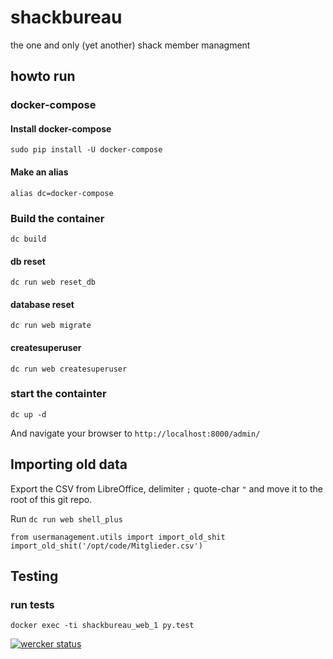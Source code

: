 # shackbureau
the one and only (yet another) shack member managment

## howto run

### docker-compose

#### Install docker-compose
    sudo pip install -U docker-compose  

#### Make an alias
    alias dc=docker-compose  

### Build the container
    dc build

#### db reset
    dc run web reset_db

#### database reset
    dc run web migrate

#### createsuperuser
    dc run web createsuperuser

### start the containter
    dc up -d
And navigate your browser to `http://localhost:8000/admin/`

## Importing old data

Export the CSV from LibreOffice, delimiter `;` quote-char `"` and move it to the root of this git repo.   

Run `dc run web shell_plus `  

    from usermanagement.utils import import_old_shit  
    import_old_shit('/opt/code/Mitglieder.csv')  
    

## Testing

### run tests
    docker exec -ti shackbureau_web_1 py.test

[![wercker status](https://app.wercker.com/status/24858fa12027a6ad2bb5295b398a8c2b/m/master "wercker status")](https://app.wercker.com/project/bykey/24858fa12027a6ad2bb5295b398a8c2b)
